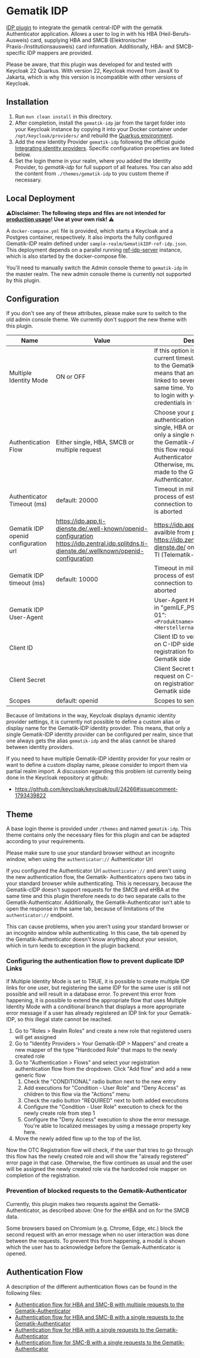# Gematik IDP

[IDP plugin](https://www.keycloak.org/docs/latest/server_development/index.html#identity-brokering-apis) to integrate
the gematik central-IDP with the gematik Authenticator application.
Allows a user to log in with his HBA (Heil-Berufs-Ausweis) card, supplying HBA and SMCB (Elektronischer
Praxis-/Institutionsausweis) card information. Additionally, HBA- and SMCB-specific IDP mappers are provided.

Please be aware, that this plugin was developed for and tested with Keycloak 22 Quarkus. With version 22, Keycloak
moved from JavaX to Jakarta, which is why this version is incompatible with other versions of Keycloak.

## Installation

1. Run `mvn clean install` in this directory.
2. After completion, install the `gematik-idp` jar from the target folder into your Keycloak instance by copying it into
   your Docker container under `/opt/keycloak/providers/` and rebuild
   the [Quarkus environment](https://www.keycloak.org/server/containers).
3. Add the new Identity Provider `gematik-idp` following the official
   guide [Integrating identity providers](https://www.keycloak.org/docs/latest/server_admin/index.html#_identity_broker).
   Specific configuration properties are listed below.
4. Set the login theme in your realm, where you added the Identity Provider, to _gematik-idp_ for full support of
   all features. You can also add the content from `./themes/gematik-idp` to you custom theme if necessary.

## Local Deployment

⚠️**Disclaimer: The following steps and files are not intended
for [production usage](https://www.keycloak.org/server/configuration-production)! Use at your own risk!** ⚠️

A `docker-compose.yml` file is provided, which starts a Keycloak and a Postgres container, respectively. It also imports
the fully configured Gematik-IDP realm defined under `sample-realm/GematikIDP-ref-idp.json`. This deployment depends on
a parallel running [ref-idp-server](https://github.com/gematik/ref-idp-server) instance, which is also started by the
docker-compose file.

You'll need to manually switch the Admin console theme to `gematik-idp` in the master realm. The new admin console theme
is
currently not supported by this plugin.

## Configuration

If you don't see any of these attributes, please make sure to switch to the old admin console theme. We currently don't
support the new theme with this plugin.

| Name                                 | Value                                                                                                                                               | Description                                                                                                                                                                                                                                                                         |
|--------------------------------------|-----------------------------------------------------------------------------------------------------------------------------------------------------|-------------------------------------------------------------------------------------------------------------------------------------------------------------------------------------------------------------------------------------------------------------------------------------|
| Multiple Identity Mode               | ON or OFF                                                                                                                                           | If this option is switched on, the current timestamp is appended to the Gematik-IDP-ID, which means that an eHBA can be linked to several users at the same time. You will not be able to login with your registered IDP credentials in this case.                                  |
| Authentication Flow                  | Either single, HBA, SMCB or multiple request                                                                                                        | Choose your preferred authentication flow. When single, HBA or SMCB is selected, only a single request is made to the Gematik-Authenticator, but this flow requires at least an Authenticator in version 4.6.0. Otherwise, multiple requests are made to the Gematik-Authenticator. |
| Authenticator Timeout (ms)           | default: 20000                                                                                                                                      | Timeout in milliseconds until the process of establishing a connection to the Authenticator is aborted                                                                                                                                                                              |
| Gematik IDP openid configuration url | https://idp.app.ti-dienste.de/.well-known/openid-configuration <br/> https://idp.zentral.idp.splitdns.ti-dienste.de/.wellknown/openid-configuration | https://idp.app.ti-dienste.de availble from public internet <br/> https://idp.zentral.idp.splitdns.ti-dienste.de/ only available from TI (Telematik-Infrastruktur)                                                                                                                  |
| Gematik IDP timeout (ms)             | default: 10000                                                                                                                                      | Timeout in milliseconds until the process of establishing a connection to the Gematik IDP is aborted                                                                                                                                                                                |
| Gematik IDP User-Agent               |                                                                                                                                                     | User-Agent Header as specified in "gemILF_PS_eRp - A_20015-01": `<Produktname>/<Produktversion> <Herstellername>/<client_id>`                                                                                                                                                       |
| Client ID                            |                                                                                                                                                     | Client ID to verify your request on C-IDP side. Assigned on registration for the IDP on Gematik side                                                                                                                                                                                |
| Client Secret                        |                                                                                                                                                     | Client Secret to verify your request on C-IDP side. Assigned on registration for the IDP on Gematik side                                                                                                                                                                            |
| Scopes                               | default: openid                                                                                                                                     | Scopes to send on each request.                                                                                                                                                                                                                                                     |

Because of limitations in the way, Keycloak displays dynamic identity provider settings, it is currently not possible to
define a custom alias or display name for the Gematik-IDP identity provider. This means, that only a single Gematik-IDP
identity provider can be configured per realm, since that one always gets the alias ``gematik-idp`` and the alias cannot
be shared between identity providers.

If you need to have multiple Gematik-IDP identity provider for your realm or want to define a custom display name,
please consider to import them via partial realm import. A discussion regarding this problem ist currently being done
in the Keycloak repository at github:

* https://github.com/keycloak/keycloak/pull/24266#issuecomment-1793439822

## Theme

A base login theme is provided under `/themes` and named `gematik-idp`. This theme contains only the necessary files
for this plugin and can be adapted according to your requirements.

Please make sure to use your standard browser without an incognito window, when using the `authenticator://`
Authenticator Url

If you configured the Authenticator Url `authenticator://` and aren't using the new authentication flow, the Gematik-
Authenticators opens two tabs in your standard browser while authenticating. This is necessary, because the Gematik-cIDP
doesn't support requests for the SMCB and eHBA at the same time and this plugin therefore needs to do two separate calls
to the Gematik-Authenticator. Additionally, the Gematik-Authenticator isn't able to open the response in the same tab,
because of limitations of the `authenticator://` endpoint.

This can cause problems, when you aren't using your standard browser or an incognito window while authenticating. In
this case, the tab opened by the Gematik-Authenticator doesn't know anything about your session, which in turn leeds to
exception in the plugin backend.

### Configuring the authentication flow to prevent duplicate IDP Links

If Multiple Identity Mode is set to TRUE, it is possible to create multiple IDP links for one user, but registering the
same IDP for the same user is still not possible and will result in a database error. To prevent this error from
happening, it is possible to extend the appropriate flow that uses Multiple Identity Mode with a conditional branch that
displays a more appropriate error message if a user has already registered an IDP link for your Gematik-IDP, so this
illegal state cannot be reached.

1. Go to "Roles > Realm Roles" and create a new role that registered users will get assigned
2. Go to "Identity Providers > Your Gematik-IDP > Mappers" and create a new mapper of the type "Hardcoded Role" that
   maps to the newly created role
3. Go to "Authentication > Flows" and select your registration authentication flow from the dropdown. Click "Add flow"
   and add a new generic flow
   1. Check the "CONDITIONAL" radio button next to the new entry
   2. Add executions for "Condition - User Role" and "Deny Access" as children to this flow via the "Actions" menu
   3. Check the radio button "REQUIRED" next to both added executions
   4. Configure the "Condition - User Role" execution to check for the newly create role from step 1
   5. Configure the "Deny Access" execution to show the error message. You're able to localized messages by using a
      message property key here.
4. Move the newly added flow up to the top of the list.

Now the OTC Registration flow will check, if the user that tries to go through this flow has the newly created role and
will show the "already registered" error page in that case. Otherwise, the flow continues as usual and the user will be
assigned the newly created role via the hardcoded role mapper on completion of the registration.

### Prevention of blocked requests to the Gematik-Authenticator

Currently, this plugin makes two requests against the Gematik-Authenticator, as described above: One for the eHBA and on
for the SMCB data.

Some browsers based on Chromium (e.g. Chrome, Edge, etc.) block the second request with an error message when no user
interaction was done between the requests. To prevent this from happening, a modal is shown which the user has to
acknowledge before the Gemaik-Authenticator is opened.

## Authentication Flow

A description of the different authentication flows can be found in the following files:
- [Authentication flow for HBA and SMC-B with multiple requests to the Gematik-Authenticator](new-auth-flow.md)
- [Authentication flow for HBA and SMC-B with a single requests to the Gematik-Authenticator](multi-auth-flow.md)
- [Authentication flow for HBA with a single requests to the Gematik-Authenticator](hba-auth-flow.md)
- [Authentication flow for SMC-B with a single requests to the Gematik-Authenticator](smcb-auth-flow.md)
